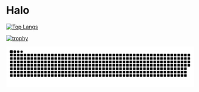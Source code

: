 ﻿# Halo

 

[![Top Langs](https://github-readme-stats.vercel.app/api/top-langs/?username=jogilsang&langs_count=10&layout=compact&theme=dark)](https://github.com/jogilsang/jogilsang)

[![trophy](https://github-profile-trophy.vercel.app/?username=ryo-ma&theme=onedark)](https://github.com/ryo-ma/github-profile-trophy)

![snake gif](https://github.com/NullisnotFalse/NullisnotFalse/blob/output/github-contribution-grid-snake-dark.svg)


